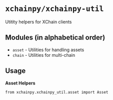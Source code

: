 # `xchainpy/xchainpy-util`

Utitity helpers for XChain clients

## Modules (in alphabetical order)

- `asset` - Utilities for handling assets
- `chain` - Utilities for multi-chain

## Usage

**Asset Helpers**

```
from xchainpy.xchainpy_util.asset import Asset
```
